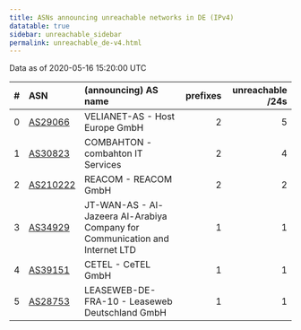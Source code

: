 ```yaml
---
title: ASNs announcing unreachable networks in DE (IPv4)
datatable: true
sidebar: unreachable_sidebar
permalink: unreachable_de-v4.html
---
```


Data as of 2020-05-16 15:20:00 UTC


<div class="datatable-begin"></div>

|   # | ASN                                      | (announcing) AS name                                                         |   prefixes |   unreachable /24s |
|----:|:-----------------------------------------|:-----------------------------------------------------------------------------|-----------:|-------------------:|
|   0 | [AS29066](unreachable_AS29066-v4.html)   | VELIANET-AS - Host Europe GmbH                                               |          2 |                  5 |
|   1 | [AS30823](unreachable_AS30823-v4.html)   | COMBAHTON - combahton IT Services                                            |          2 |                  4 |
|   2 | [AS210222](unreachable_AS210222-v4.html) | REACOM - REACOM GmbH                                                         |          2 |                  2 |
|   3 | [AS34929](unreachable_AS34929-v4.html)   | JT-WAN-AS - Al-Jazeera Al-Arabiya Company for Communication and Internet LTD |          1 |                  1 |
|   4 | [AS39151](unreachable_AS39151-v4.html)   | CETEL - CeTEL GmbH                                                           |          1 |                  1 |
|   5 | [AS28753](unreachable_AS28753-v4.html)   | LEASEWEB-DE-FRA-10 - Leaseweb Deutschland GmbH                               |          1 |                  1 |

<div class="datatable-end"></div>